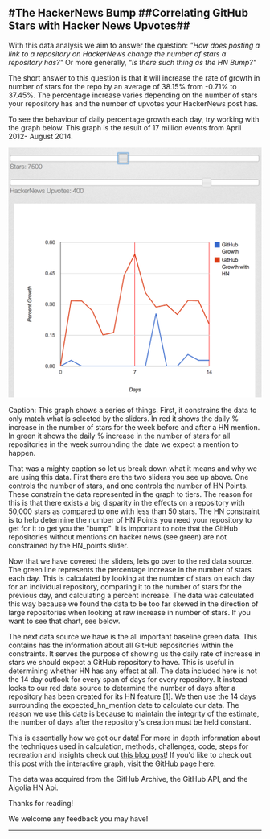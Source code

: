 #The HackerNews Bump
##Correlating GitHub Stars with Hacker News Upvotes##
----------

With this data analysis we aim to answer the question: *"How does posting a link to a repository on HackerNews change the number of stars a repository has?"*
Or more generally, *"Is there such thing as the HN Bump?"*


The short answer to this question is that it will increase the rate of growth in number of stars for the repo by an average of 38.15% from -0.71% to 37.45%. The percentage increase varies depending on the number of stars your repository has and the number of upvotes your HackerNews post has.

To see the behaviour of daily percentage growth each day, try working with the graph below. This graph is the result of 17 million events from April 2012- August 2014.


![charts.png](/images/charts.png)


Caption: This graph shows a series of things. First, it constrains the data to only match what is selected by the sliders. In red it shows the daily % increase in the number of stars for the week before and after a HN mention. In green it shows the daily % increase in the number of stars for all repositories in the week surrounding the date we expect a mention to happen.

That was a mighty caption so let us break down what it means and why we are using this data. First there are the two sliders you see up above. One controls the number of stars, and one controls the number of HN Points. These constrain the data represented in the graph to tiers. The reason for this is that there exists a big disparity in the effects on a repository with 50,000 stars as compared to one with less than 50 stars. The HN constraint is to help determine the number of HN Points you need your repository to get for it to get you the "bump". It is important to note that the GitHub repositories without mentions on hacker news (see green) are not constrained by the HN_points slider.

Now that we have covered the sliders, lets go over to the red data source. The green line represents the percentage increase in the number of stars each day. This is calculated by looking at the number of stars on each day for an individual repository, comparing it to the number of stars for the previous day, and calculating a percent increase. The data was calculated this way because we found the data to be too far skewed in the direction of large repositories when looking at raw increase in number of stars. If you want to see that chart, see below.

The next data source we have is the all important baseline green data. This contains has the information about all GitHub repositories within the constraints. It serves the purpose of showing us the daily rate of increase in stars we should expect a GitHub repository to have. This is useful in determining whether HN has any effect at all. The data included here is not the 14 day outlook for every span of days for every repository. It instead looks to our red data source to determine the number of days after a repository has been created for its HN feature [1]. We then use the 14 days surrounding the expected_hn_mention date to calculate our data. The reason we use this date is because to maintain the integrity of the estimate, the number of days after the repository's creation must be held constant.

This is essentially how we got our data! For more in depth information about the techniques used in calculation, methods, challenges, code, steps for recreation and insights check out [this blog post](https://ankushagrawal94.github.io/TheHackerNewsBump/readMore/index.html)! If you'd like to check out this post with the interactive graph, visit the [GitHub page here](https://ankushagrawal94.github.io/TheHackerNewsBump).

The data was acquired from the GitHub Archive, the GitHub API, and the Algolia HN Api.

Thanks for reading!

We welcome any feedback you may have!

----------
